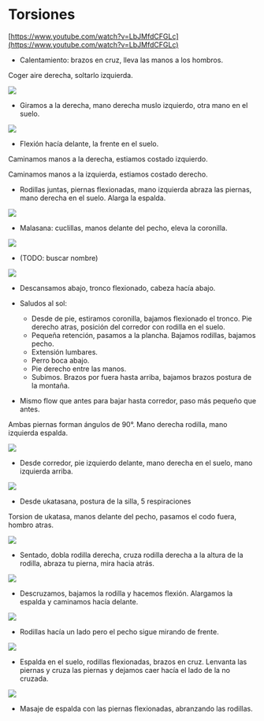 # Torsiones

[https://www.youtube.com/watch?v=LbJMfdCFGLc](https://www.youtube.com/watch?v=LbJMfdCFGLc)

* Calentamiento: brazos en cruz, lleva las manos a los hombros.

Coger aire derecha, soltarlo izquierda.

![](torsiones/001.png)


* Giramos a la derecha, mano derecha muslo izquierdo, otra mano en el suelo.

![](torsiones/002.png)

* Flexión hacía delante, la frente en el suelo.

Caminamos manos a la derecha, estiamos costado izquierdo.

Caminamos manos a la izquierda, estiamos costado derecho.

* Rodillas juntas, piernas flexionadas, mano izquierda abraza las piernas, mano derecha en el suelo. Alarga la espalda.

![](torsiones/003.png)

* Malasana: cuclillas, manos delante del pecho, eleva la coronilla.

![](torsiones/004.png)

* (TODO: buscar nombre)

![](torsiones/005.png)

* Descansamos abajo, tronco flexionado, cabeza hacía abajo.

* Saludos al sol:
    * Desde de pie, estiramos coronilla, bajamos flexionado el tronco. Pie derecho atras, posición del corredor con rodilla en el suelo.
    * Pequeña retención, pasamos  a la plancha. Bajamos rodillas, bajamos pecho.
    * Extensión lumbares.
    * Perro boca abajo.
    * Pie derecho entre las manos.
    * Subimos. Brazos por fuera hasta arriba, bajamos brazos postura de la montaña.

* Mismo flow que antes para bajar hasta corredor, paso más pequeño que antes.

Ambas piernas forman ángulos de 90°. Mano derecha rodilla, mano izquierda espalda.

![](torsiones/006.png)

* Desde corredor, pie izquierdo delante, mano derecha en el suelo, mano izquierda arriba.

![](torsiones/007.png)

* Desde ukatasana, postura de la silla, 5 respiraciones

Torsion de ukatasa, manos delante del pecho, pasamos el codo fuera, hombro atras.

![](torsiones/008.png)

* Sentado, dobla rodilla derecha, cruza rodilla derecha a la altura de la rodilla, abraza tu pierna, mira hacia atrás.

![](torsiones/009.png)

* Descruzamos, bajamos la rodilla y hacemos flexión. Alargamos la espalda y caminamos hacía delante.

![](torsiones/010.png)

* Rodillas hacía un lado pero el pecho sigue mirando de frente.

![](torsiones/011.png)

* Espalda en el suelo, rodillas flexionadas, brazos en cruz. Lenvanta las piernas y cruza las piernas y dejamos caer hacía el lado de la no cruzada.

![](torsiones/012.png)

* Masaje de espalda con las piernas flexionadas, abranzando las rodillas.

